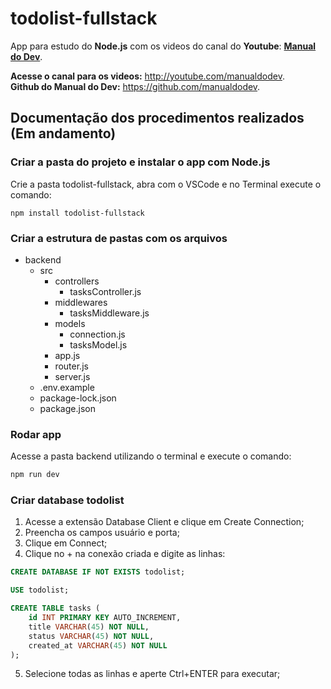 # todolist-fullstack
 App para estudo do **Node.js** com os videos do canal do **Youtube**: **[Manual do Dev](https://exemplo.com/)**.
 
**Acesse o canal para os videos:** <http://youtube.com/manualdodev>.
</br>
**Github do Manual do Dev:** <https://github.com/manualdodev>.

## Documentação dos procedimentos realizados (Em andamento)

### Criar a pasta do projeto e instalar o app com Node.js

Crie a pasta todolist-fullstack, abra com o VSCode e no Terminal execute o comando:

~~~CMD
npm install todolist-fullstack
~~~

### Criar a estrutura de pastas com os arquivos

* backend
  * src
    * controllers
      * tasksController.js
    * middlewares
      * tasksMiddleware.js
    * models
      * connection.js
      * tasksModel.js
    * app.js
    * router.js
    * server.js
  * .env.example
  * package-lock.json
  * package.json

### Rodar app

Acesse a pasta backend utilizando o terminal e execute o comando:

~~~~cmd
npm run dev
~~~~

### Criar database todolist

1. Acesse a extensão Database Client e clique em Create Connection;
2. Preencha os campos usuário e porta;
3. Clique em Connect;
4. Clique no + na conexão criada e digite as linhas:

~~~SQL
CREATE DATABASE IF NOT EXISTS todolist;

USE todolist;

CREATE TABLE tasks (
    id INT PRIMARY KEY AUTO_INCREMENT,
    title VARCHAR(45) NOT NULL,
    status VARCHAR(45) NOT NULL,
    created_at VARCHAR(45) NOT NULL
);
~~~

5. Selecione todas as linhas e aperte Ctrl+ENTER para executar;

